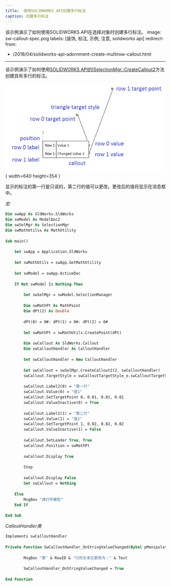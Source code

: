 ```yaml
---
title:  使用SOLIDWORKS API创建多行标注
caption: 创建多行标注
---
```

 该示例演示了如何使用SOLIDWORKS API在选择对象时创建多行标注。
image: sw-callout-spec.png
labels: [装饰, 标注, 示例, 注意, solidworks api]
redirect-from:
  - /2018/04/solidworks-api-adornment-create-multirow-callout.html
---

该示例演示了如何使用[SOLIDWORKS API的ISelectionMgr::CreateCallout2](https://help.solidworks.com/2018/english/api/sldworksapi/solidworks.interop.sldworks~solidworks.interop.sldworks.iselectionmgr~createcallout2.html)方法创建具有多行的标注。

![标注元素规范](sw-callout-spec.png){ width=640 height=354 }

显示的标注的第一行是只读的，第二行的值可以更改。更改后的值将显示在消息框中。

*宏*

~~~ vb
Dim swApp As SldWorks.SldWorks
Dim swModel As ModelDoc2
Dim swSelMgr As SelectionMgr
Dim swMathUtilss As MathUtility

Sub main()

    Set swApp = Application.SldWorks
    
    Set swMathUtils = swApp.GetMathUtility
    
    Set swModel = swApp.ActiveDoc
    
    If Not swModel Is Nothing Then
    
        Set swSelMgr = swModel.SelectionManager
        
        Dim swMathPt As MathPoint
        Dim dPt(2) As Double
    
        dPt(0) = 0#: dPt(1) = 0#: dPt(2) = 0#
    
        Set swMathPt = swMathUtils.CreatePoint(dPt)
    
        Dim swCallout As SldWorks.Callout
        Dim swCalloutHandler As CalloutHandler
        
        Set swCalloutHandler = New CalloutHandler
        
        Set swCallout = swSelMgr.CreateCallout2(2, swCalloutHandler)
        swCallout.TargetStyle = swCalloutTargetStyle_e.swCalloutTargetStyle_Triangle
             
        swCallout.Label2(0) = "第一行"
        swCallout.Value(0) = "值1"
        swCallout.SetTargetPoint 0, 0.01, 0.01, 0.01
        swCallout.ValueInactive(0) = True
        
        swCallout.Label2(1) = "第二行"
        swCallout.Value(1) = "值2"
        swCallout.SetTargetPoint 1, 0.02, 0.02, 0.02
        swCallout.ValueInactive(1) = False
        
        swCallout.SetLeader True, True
        swCallout.Position = swMathPt
                
        swCallout.Display True
        
        Stop
        
        swCallout.Display False
        Set swCallout = Nothing
        
    Else
        MsgBox "请打开模型"
    End If
        
End Sub
~~~



*CalloutHandler类*

~~~ vb
Implements swCalloutHandler

Private Function SwCalloutHandler_OnStringValueChanged(ByVal pManipulator As Object, ByVal RowID As Long, ByVal Text As String) As Boolean

        MsgBox "第" & RowID & "行的文本已更改为：" & Text
                
        SwCalloutHandler_OnStringValueChanged = True

End Function
~~~
